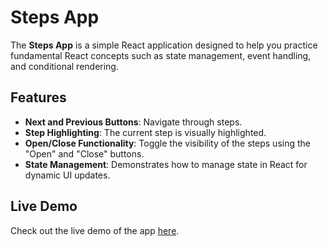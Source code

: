 # Steps App

The **Steps App** is a simple React application designed to help you practice fundamental React concepts such as state management, event handling, and conditional rendering.

## Features

- **Next and Previous Buttons**: Navigate through steps.
- **Step Highlighting**: The current step is visually highlighted.
- **Open/Close Functionality**: Toggle the visibility of the steps using the "Open" and "Close" buttons.
- **State Management**: Demonstrates how to manage state in React for dynamic UI updates.

## Live Demo

Check out the live demo of the app [here](https://kirollos-rezkallah.github.io/steps/).
